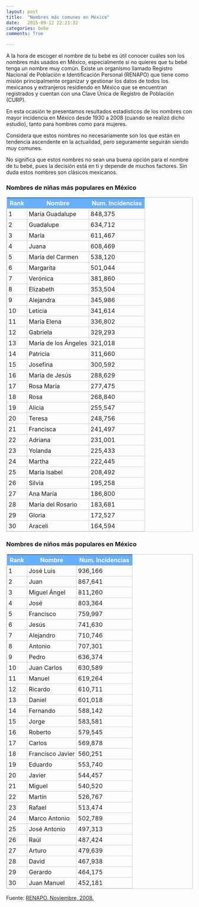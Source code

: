```yaml
---
layout: post
title:  "Nombres más comunes en México"
date:   2015-09-12 22:23:32
categories: bebe
comments: True

---
```


A la hora de escoger el nombre de tu bebé es útil conocer cuáles son los nombres más usados en México, especialmente si no quieres que tu bebé tenga un nombre muy común.
Existe un organismo llamado Registro Nacional de Población e Identificación Personal (RENAPO) que tiene como misión principalmente organizar y gestionar los datos de todos los mexicanos y extranjeros residiendo en México que se encuentran registrados y cuentan con una Clave Única de Registro de Población (CURP).

En esta ocasión te presentamos resultados estadísticos de los nombres con mayor incidencia en México desde 1930 a 2008 (cuando se realizó dicho estudio), tanto para hombres como para mujeres.

Considera que estos nombres no necesariamente son los que están en tendencia ascendente en la actualidad, pero seguramente seguirán siendo muy comunes.

No significa que estos nombres no sean una buena opción para el nombre de tu bebé, pues la decisión está en ti y depende de muchos factores. Sin duda estos nombres son clásicos mexicanos.

<h3>Nombres de niñas más populares en México</h3>

<style type="text/css">
	table.tableizer-table {
	border: 1px solid #CCC;
}
.tableizer-table td {
	padding: 4px;
	margin: 3px;
	border: 1px solid #ccc;
}
.tableizer-table th {
	background-color: ##ff66d2;
	color: #FFF;
	font-weight: bold;
}
</style><table class="tableizer-table">
<tr class="tableizer-firstrow"><th>Rank</th><th>Nombre</th><th>Num. Incidencias</th></tr>
 <tr><td>1</td><td>María Guadalupe</td><td>848,375</td></tr>
 <tr><td>2</td><td>Guadalupe</td><td>634,712</td></tr>
 <tr><td>3</td><td>María</td><td>611,467</td></tr>
 <tr><td>4</td><td>Juana</td><td>608,469</td></tr>
 <tr><td>5</td><td>María del Carmen</td><td>538,120</td></tr>
 <tr><td>6</td><td>Margarita</td><td>501,044</td></tr>
 <tr><td>7</td><td>Verónica</td><td>381,860</td></tr>
 <tr><td>8</td><td>Elizabeth</td><td>353,504</td></tr>
 <tr><td>9</td><td>Alejandra</td><td>345,986</td></tr>
 <tr><td>10</td><td>Leticia</td><td>341,614</td></tr>
 <tr><td>11</td><td>María Elena</td><td>336,802</td></tr>
 <tr><td>12</td><td> Gabriela</td><td>329,293</td></tr>
 <tr><td>13</td><td> María de los Ángeles</td><td>321,018</td></tr>
 <tr><td>14</td><td> Patricia</td><td>311,660</td></tr>
 <tr><td>15</td><td> Josefina</td><td>300,592</td></tr>
 <tr><td>16</td><td> María de Jesús</td><td>288,629</td></tr>
 <tr><td>17</td><td> Rosa María</td><td>277,475</td></tr>
 <tr><td>18</td><td> Rosa</td><td>268,840</td></tr>
 <tr><td>19</td><td> Alicia</td><td>255,547</td></tr>
 <tr><td>20</td><td> Teresa</td><td>248,756</td></tr>
 <tr><td>21</td><td> Francisca</td><td>241,497</td></tr>
 <tr><td>22</td><td> Adriana</td><td>231,001</td></tr>
 <tr><td>23</td><td> Yolanda</td><td>225,433</td></tr>
 <tr><td>24</td><td> Martha</td><td>222,445</td></tr>
 <tr><td>25</td><td> María Isabel</td><td>208,492</td></tr>
 <tr><td>26</td><td> Silvia</td><td>195,258</td></tr>
 <tr><td>27</td><td> Ana María</td><td>186,800</td></tr>
 <tr><td>28</td><td> María del Rosario</td><td>183,681</td></tr>
 <tr><td>29</td><td> Gloria</td><td>172,527</td></tr>
 <tr><td>30</td><td> Araceli</td><td>164,594</td></tr>
</table>


<h3>Nombres de niños más populares en México</h3>


<style type="text/css">
	table.tableizer-table {
	border: 1px solid #CCC;
}
.tableizer-table td {
	padding: 4px;
	margin: 3px;
	border: 1px solid #ccc;
}
.tableizer-table th {
	background-color: #67AFFF;
	color: #FFF;
	font-weight: bold;
}
</style><table class="tableizer-table">
<tr class="tableizer-firstrow"><th>Rank</th><th>Nombre</th><th>Num. Incidencias</th></tr>
 <tr><td>1</td><td>José Luis</td><td>936,166</td></tr>
 <tr><td>2</td><td>Juan</td><td>867,641</td></tr>
 <tr><td>3</td><td>Miguel Ángel</td><td>811,260</td></tr>
 <tr><td>4</td><td>José</td><td>803,364</td></tr>
 <tr><td>5</td><td>Francisco</td><td>759,997</td></tr>
 <tr><td>6</td><td>Jesús</td><td>741,630</td></tr>
 <tr><td>7</td><td>Alejandro</td><td>710,746</td></tr>
 <tr><td>8</td><td>Antonio</td><td>707,301</td></tr>
 <tr><td>9</td><td>Pedro</td><td>636,374</td></tr>
 <tr><td>10</td><td>Juan Carlos</td><td>630,589</td></tr>
 <tr><td>11</td><td> Manuel</td><td>619,264</td></tr>
 <tr><td>12</td><td> Ricardo</td><td>610,711</td></tr>
 <tr><td>13</td><td> Daniel</td><td>601,018</td></tr>
 <tr><td>14</td><td> Fernando</td><td>588,142</td></tr>
 <tr><td>15</td><td> Jorge</td><td>583,581</td></tr>
 <tr><td>16</td><td> Roberto</td><td>579,545</td></tr>
 <tr><td>17</td><td> Carlos</td><td>569,878</td></tr>
 <tr><td>18</td><td> Francisco Javier</td><td>560,251</td></tr>
 <tr><td>19</td><td> Eduardo</td><td>553,740</td></tr>
 <tr><td>20</td><td> Javier</td><td>544,457</td></tr>
 <tr><td>21</td><td> Miguel</td><td>540,520</td></tr>
 <tr><td>22</td><td> Martín</td><td>526,767</td></tr>
 <tr><td>23</td><td> Rafael</td><td>513,474</td></tr>
 <tr><td>24</td><td> Marco Antonio</td><td>502,789</td></tr>
 <tr><td>25</td><td> José Antonio</td><td>497,313</td></tr>
 <tr><td>26</td><td> Raúl</td><td>487,424</td></tr>
 <tr><td>27</td><td> Arturo</td><td>479,639</td></tr>
 <tr><td>28</td><td> David</td><td>467,938</td></tr>
 <tr><td>29</td><td> Gerardo</td><td>464,175</td></tr>
 <tr><td>30</td><td> Juan Manuel</td><td>452,181</td></tr>
</table>


Fuente: <a href="https://renapo.gob.mx/">RENAPO. Noviembre, 2008.</a>

